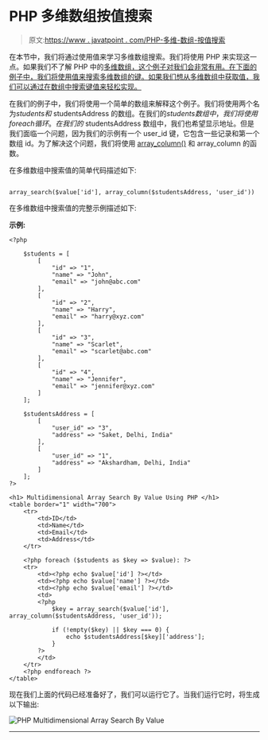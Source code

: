 # PHP 多维数组按值搜索

> 原文:[https://www . javatpoint . com/PHP-多维-数组-按值搜索](https://www.javatpoint.com/php-multidimensional-array-search-by-value)

在本节中，我们将通过使用值来学习多维数组搜索。我们将使用 PHP 来实现这一点。如果我们不了解 PHP 中的[多维数组，这个例子对我们会非常有用。在下面的例子中，我们将使用值来搜索多维数组的键。如果我们想从多维数组中获取值，我们可以通过在数组中搜索键值来轻松实现。](https://www.javatpoint.com/php-multidimensional-array)

在我们的例子中，我们将使用一个简单的数组来解释这个例子。我们将使用两个名为$students 和$ studentsAddress 的数组。在我们的$students 数组中，我们将使用 foreach 循环。在我们的$ studentsAddress 数组中，我们也希望显示地址。但是我们面临一个问题，因为我们的示例有一个 user_id 键，它包含一些记录和第一个数组 id。为了解决这个问题，我们将使用 [array_column()](https://www.javatpoint.com/post/php-array_column-function) 和 array_column 的函数。

在多维数组中搜索值的简单代码描述如下:

```

array_search($value['id'], array_column($studentsAddress, 'user_id'))

```

在多维数组中搜索值的完整示例描述如下:

**示例:**

```
<?php

    $students = [
        [
            "id" => "1",
            "name" => "John",
            "email" => "john@abc.com"
        ],
        [
            "id" => "2",
            "name" => "Harry",
            "email" => "harry@xyz.com"
        ],
        [
            "id" => "3",
            "name" => "Scarlet",
            "email" => "scarlet@abc.com"
        ],
        [
            "id" => "4",
            "name" => "Jennifer",
            "email" => "jennifer@xyz.com"
        ]
    ];

    $studentsAddress = [
        [
            "user_id" => "3",
            "address" => "Saket, Delhi, India"
        ],
        [
            "user_id" => "1",
            "address" => "Akshardham, Delhi, India"
        ]
    ];
?>    

<h1> Multidimensional Array Search By Value Using PHP </h1>
<table border="1" width="700">
    <tr>
        <td>ID</td>
        <td>Name</td>
        <td>Email</td>
        <td>Address</td>
    </tr>

    <?php foreach ($students as $key => $value): ?>
    <tr>
        <td><?php echo $value['id'] ?></td>
        <td><?php echo $value['name'] ?></td>
        <td><?php echo $value['email'] ?></td>
        <td>
        <?php 
            $key = array_search($value['id'], array_column($studentsAddress, 'user_id'));

            if (!empty($key) || $key === 0) {
                echo $studentsAddress[$key]['address'];
            }
        ?>
        </td>
    </tr>
    <?php endforeach ?>
</table>

```

现在我们上面的代码已经准备好了，我们可以运行它了。当我们运行它时，将生成以下输出:

![PHP Multidimensional Array Search By Value](../Images/388f510a982b0f23e82245457a9c64c0.png)

* * *